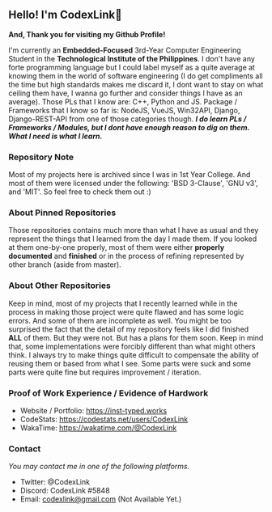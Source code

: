 ## Hello! I'm CodexLink👋
 **And, Thank you for visiting my Github Profile!**

I'm currently an **Embedded-Focused** 3rd-Year Computer Engineering Student in the **Technological Institute of the Philippines**. I don't have any forte programming language but I could label myself as a quite average at knowing them in the world of software engineering (I do get compliments all the time but high standards makes me discard it, I dont want to stay on what ceiling them have, I wanna go further and consider things I have as an average). Those PLs that I know are: C++, Python and JS. Package / Frameworks that I know so far is: NodeJS, VueJS, Win32API, Django, Django-REST-API from one of those categories though. ***I do learn PLs / Frameworks / Modules, but I dont have enough reason to dig on them. What I need is what I learn.***

### Repository Note
Most of my projects here is archived since I was in 1st Year College. And most of them were licensed under the following: 'BSD 3-Clause', 'GNU v3', and 'MIT'. So feel free to check them out :)

### About Pinned Repositories 
Those repositories contains much more than what I have as usual and they represent the things that I learned from the day I made them. If you looked at them one-by-one properly, most of them were either **properly documented** and **finished** or in the process of refining represented by other branch (aside from master).

### About Other Repositories
Keep in mind, most of my projects that I recently learned while in the process in making those project were quite flawed and has some logic errors. And some of them are incomplete as well. You might be too surprised the fact that the detail of my repository feels like I did finished **ALL** of them. But they were not. But has a plans for them soon. Keep in mind that, some implementations were forcibly different than what might others think. I always try to make things quite difficult to compensate the ability of reusing them or based from what I see. Some parts were suck and some parts were quite fine but requires improvement / iteration.

### Proof of Work Experience / Evidence of Hardwork
- Website / Portfolio: https://inst-typed.works
- CodeStats: https://codestats.net/users/CodexLink
- WakaTime: https://wakatime.com/@CodexLink


### Contact
*You may contact me in one of the following platforms.*
- Twitter: @CodexLink
- Discord: CodexLink #5848
- Email: codexlink@gmail.com (Not Available Yet.)
